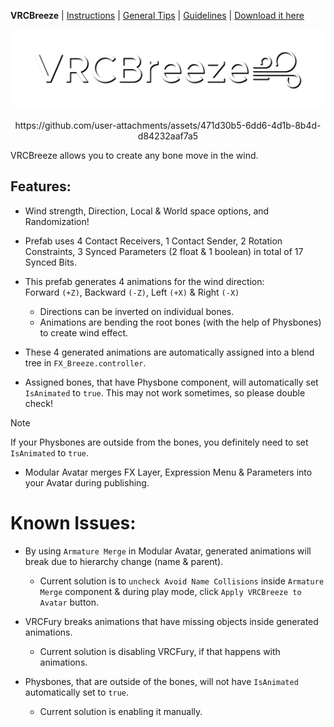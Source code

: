 **VRCBreeze** | [Instructions](Documentation/INSTRUCTIONS.md) | [General Tips](Documentation/GENERALTIPS.md) | [Guidelines](Documentation/GUIDELINES.md) | [Download it here](https://github.com/Kadeko/VRCBreeze/releases/)

<p align="center"><img src="Documentation/VRCB_Header.png" width="512" height="128"></p>
<p align="center">https://github.com/user-attachments/assets/471d30b5-6dd6-4d1b-8b4d-d84232aaf7a5</p>

VRCBreeze allows you to create any bone move in the wind.

## **Features:**
- Wind strength, Direction, Local & World space options, and Randomization!

- Prefab uses 4 Contact Receivers, 1 Contact Sender, 2 Rotation Constraints, 3 Synced Parameters (2 float & 1 boolean) in total of 17 Synced Bits.

- This prefab generates 4 animations for the wind direction:\
   Forward `(+Z)`, Backward `(-Z)`, Left `(+X)` & Right `(-X)`
   - Directions can be inverted on individual bones.
   - Animations are bending the root bones (with the help of Physbones) to create wind effect.

- These 4 generated animations are automatically assigned into a blend tree in `FX_Breeze.controller`.

- Assigned bones, that have Physbone component, will automatically set `IsAnimated` to `true`. This may not work sometimes, so please double check!

> [!NOTE]
> If your Physbones are outside from the bones, you definitely need to set `IsAnimated` to `true`.

- Modular Avatar merges FX Layer, Expression Menu & Parameters into your Avatar during publishing.

# **Known Issues:**

- By using `Armature Merge` in Modular Avatar, generated animations will break due to hierarchy change (name & parent).
  - Current solution is to `uncheck Avoid Name Collisions` inside `Armature Merge` component & during play mode, click `Apply VRCBreeze to Avatar` button.

- VRCFury breaks animations that have missing objects inside generated animations.
  - Current solution is disabling VRCFury, if that happens with animations.
 
- Physbones, that are outside of the bones, will not have `IsAnimated` automatically set to `true`.
   - Current solution is enabling it manually.
